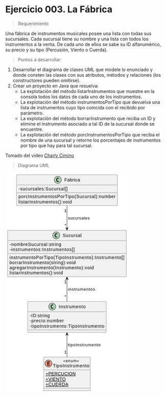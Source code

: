 # Ejercicio 003. La Fábrica

> Requerimiento

Una fábrica de instrumentos musicales posee una lista con todas sus sucursales. Cada sucursal tiene su nombre y una lista con todos los instrumentos a la venta. De cada uno de ellos se sabe su ID
alfanumérico, su precio y su tipo (Percusión, Viento o Cuerda).

> Puntos a desarrollar:

1. Desarrollar el diagrama de clases UML que modele lo enunciado y donde consten las clases con
sus atributos, métodos y relaciones (los constructores pueden omitirse).
1. Crear un proyecto en Java que resuelva:
    - La explotación del método listarInstrumentos que muestre en la consola todos los datos de cada uno de los instrumentos.
    - La explotación del método instrumentosPorTipo que devuelva una lista de instrumentos cuyo tipo coincida con el recibido por parámetro.
    - La explotación del método borrarInstrumento que reciba un ID y elimine el instrumento asociado a tal ID de la sucursal donde se encuentre.
    - La explotación del método porcInstrumentosPorTipo que reciba el nombre de una sucursal y retorne los porcentajes de instrumentos por tipo que hay para tal sucursal.

Tomado del video [Charly Cimino](https://www.youtube.com/watch?v=orUY4wpf7q4)
> Diagrama UML

<img src="Fabrica.png"
     alt="UML PosNet"
     style="float: left; margin-right: 10px;" />